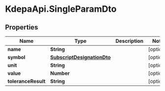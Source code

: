 # KdepaApi.SingleParamDto

## Properties

Name | Type | Description | Notes
------------ | ------------- | ------------- | -------------
**name** | **String** |  | [optional] 
**symbol** | [**SubscriptDesignationDto**](SubscriptDesignationDto.md) |  | [optional] 
**unit** | **String** |  | [optional] 
**value** | **Number** |  | [optional] 
**toleranceResult** | **String** |  | [optional] 



